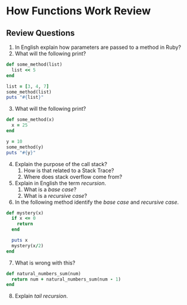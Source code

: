 # How Functions Work Review

## Review Questions

1.  In English explain how parameters are passed to a method in Ruby?
2.  What will the following print?

```ruby
def some_method(list)
  list << 5
end

list = [3, 4, 7]
some_method(list)
puts "#{list}"
```

3. What will the following print?

```ruby
def some_method(x)
  x = 25
end

y = 10
some_method(y)
puts "#{y}" 
```

4. Explain the purpose of the call stack?
   1. How is that related to a Stack Trace?
   2. Where does stack overflow come from?
5. Explain in English the term _recursion_.
   1.  What is a _base case_?
   2.  What is a _recursive case_?
6.  In the following method identify the _base case_ and _recursive case_.

```ruby
def mystery(x)
  if x <= 0
    return
  end

  puts x
  mystery(x/2)
end
```

7.  What is wrong with this?
  
```ruby
def natural_numbers_sum(num)
  return num + natural_numbers_sum(num - 1)
end
```

8.  Explain _tail recursion_.